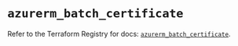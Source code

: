 # `azurerm_batch_certificate`

Refer to the Terraform Registry for docs: [`azurerm_batch_certificate`](https://registry.terraform.io/providers/hashicorp/azurerm/4.34.0/docs/resources/batch_certificate).
